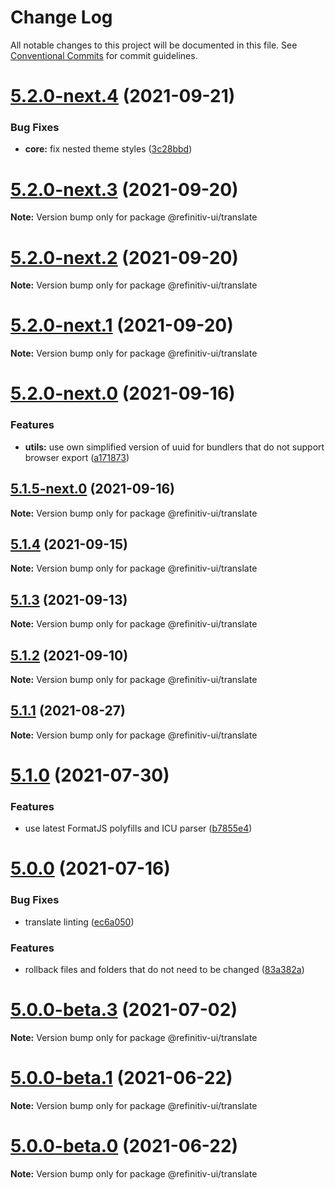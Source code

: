 # Change Log

All notable changes to this project will be documented in this file.
See [Conventional Commits](https://conventionalcommits.org) for commit guidelines.

# [5.2.0-next.4](https://git.sami.int.thomsonreuters.com/elf/refinitiv-ui/compare/@refinitiv-ui/translate@5.2.0-next.3...@refinitiv-ui/translate@5.2.0-next.4) (2021-09-21)


### Bug Fixes

* **core:** fix nested theme styles ([3c28bbd](https://git.sami.int.thomsonreuters.com/elf/refinitiv-ui/commits/3c28bbd67061271dd7fb66eabe5e5158389a23d1))





# [5.2.0-next.3](https://git.sami.int.thomsonreuters.com/elf/refinitiv-ui/compare/@refinitiv-ui/translate@5.2.0-next.2...@refinitiv-ui/translate@5.2.0-next.3) (2021-09-20)

**Note:** Version bump only for package @refinitiv-ui/translate





# [5.2.0-next.2](https://git.sami.int.thomsonreuters.com/elf/refinitiv-ui/compare/@refinitiv-ui/translate@5.2.0-next.1...@refinitiv-ui/translate@5.2.0-next.2) (2021-09-20)

**Note:** Version bump only for package @refinitiv-ui/translate





# [5.2.0-next.1](https://git.sami.int.thomsonreuters.com/elf/refinitiv-ui/compare/@refinitiv-ui/translate@5.2.0-next.0...@refinitiv-ui/translate@5.2.0-next.1) (2021-09-20)

**Note:** Version bump only for package @refinitiv-ui/translate





# [5.2.0-next.0](https://git.sami.int.thomsonreuters.com/elf/refinitiv-ui/compare/@refinitiv-ui/translate@5.1.5-next.0...@refinitiv-ui/translate@5.2.0-next.0) (2021-09-16)


### Features

* **utils:** use own simplified version of uuid for bundlers that do not support browser export ([a171873](https://git.sami.int.thomsonreuters.com/elf/refinitiv-ui/commits/a1718734fca10d8d42638739dd735fb0725b66d8))





## [5.1.5-next.0](https://git.sami.int.thomsonreuters.com/elf/refinitiv-ui/compare/@refinitiv-ui/translate@5.1.4...@refinitiv-ui/translate@5.1.5-next.0) (2021-09-16)

**Note:** Version bump only for package @refinitiv-ui/translate





## [5.1.4](https://git.sami.int.thomsonreuters.com/elf/refinitiv-ui/compare/@refinitiv-ui/translate@5.1.3...@refinitiv-ui/translate@5.1.4) (2021-09-15)

**Note:** Version bump only for package @refinitiv-ui/translate





## [5.1.3](https://git.sami.int.thomsonreuters.com/elf/refinitiv-ui/compare/@refinitiv-ui/translate@5.1.2...@refinitiv-ui/translate@5.1.3) (2021-09-13)

**Note:** Version bump only for package @refinitiv-ui/translate





## [5.1.2](https://git.sami.int.thomsonreuters.com/elf/refinitiv-ui/compare/@refinitiv-ui/translate@5.1.1...@refinitiv-ui/translate@5.1.2) (2021-09-10)

**Note:** Version bump only for package @refinitiv-ui/translate





## [5.1.1](https://git.sami.int.thomsonreuters.com/elf/refinitiv-ui/compare/@refinitiv-ui/translate@5.1.0...@refinitiv-ui/translate@5.1.1) (2021-08-27)

**Note:** Version bump only for package @refinitiv-ui/translate





# [5.1.0](https://git.sami.int.thomsonreuters.com/elf/refinitiv-ui/compare/@refinitiv-ui/translate@5.0.0...@refinitiv-ui/translate@5.1.0) (2021-07-30)


### Features

* use latest FormatJS polyfills and ICU parser ([b7855e4](https://git.sami.int.thomsonreuters.com/elf/refinitiv-ui/commits/b7855e409d10d9c8b9f31a34953470549295a8ab))





# [5.0.0](https://git.sami.int.thomsonreuters.com/elf/refinitiv-ui/compare/@refinitiv-ui/translate@5.0.0-beta.3...@refinitiv-ui/translate@5.0.0) (2021-07-16)


### Bug Fixes

* translate linting ([ec6a050](https://git.sami.int.thomsonreuters.com/elf/refinitiv-ui/commits/ec6a050913daab67ada3d5ebeb6a9fda941c086f))


### Features

* rollback files and folders that do not need to be changed ([83a382a](https://git.sami.int.thomsonreuters.com/elf/refinitiv-ui/commits/83a382a522c10895b4c31c69fe19f5f7d00c9f66))





# [5.0.0-beta.3](https://git.sami.int.thomsonreuters.com/elf/refinitiv-ui/compare/@refinitiv-ui/translate@5.0.0-beta.1...@refinitiv-ui/translate@5.0.0-beta.3) (2021-07-02)

**Note:** Version bump only for package @refinitiv-ui/translate

# [5.0.0-beta.1](https://git.sami.int.thomsonreuters.com/elf/refinitiv-ui/compare/@refinitiv-ui/translate@5.0.0-beta.0...@refinitiv-ui/translate@5.0.0-beta.1) (2021-06-22)

**Note:** Version bump only for package @refinitiv-ui/translate

# [5.0.0-beta.0](https://git.sami.int.thomsonreuters.com/elf/refinitiv-ui/compare/@refinitiv-ui/translate@5.0.0-alpha.7...@refinitiv-ui/translate@5.0.0-beta.0) (2021-06-22)

**Note:** Version bump only for package @refinitiv-ui/translate
